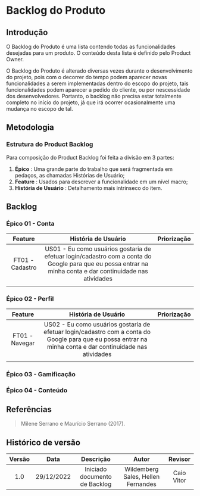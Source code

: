 # Backlog do Produto

## Introdução

O Backlog do Produto é uma lista contendo todas as funcionalidades desejadas para um produto. O conteúdo desta lista é definido pelo Product Owner.

O Backlog do Produto é alterado diversas vezes durante o desenvolvimento do projeto, pois com o decorrer do tempo podem aparecer novas funcionalidades a serem implementadas dentro do escopo do projeto, tais funcionalidades podem aparecer a pedido do cliente, ou por nescessidade dos desenvolvedores. Portanto, o backlog não precisa estar totalmente completo no início do projeto, já que irá ocorrer ocasionalmente uma mudança no escopo de tal.

## Metodologia



### Estrutura do Product Backlog
Para composição do Product Backlog foi feita a divisão em 3 partes:
<ol>
<li><b>Épico</b> : Uma grande parte do trabalho que será fragmentada em pedaços, as chamadas Histórias de Usuário;</li>
<li><b>Feature</b> : Usados para descrever a funcionalidade em um nível macro;</li>
<li><b>História de Usuário</b> : Detalhamento mais intrinseco do item.</li>
</ol>

## Backlog

### Épico 01 - Conta
| Feature | História de Usuário | Priorização |
| :-----------------: | :-------------: | :---------------: |
|        FT01 - Cadastro       | US01 - Eu como usuários gostaria de efetuar login/cadastro com a conta do Google para que eu possa entrar na minha conta e dar continuidade nas atividades <br>        |                |
|                   |                |                |



### Épico 02 - Perfil
| Feature | História de Usuário | Priorização |
| :-----------------: | :-------------: | :---------------: |
|        FT01 - Navegar       | US02 - Eu como usuários gostaria de efetuar login/cadastro com a conta do Google para que eu possa entrar na minha conta e dar continuidade nas atividades <br>        |                |
|                   |                |                |

### Épico 03 - Gamificação

### Épico 04 - Conteúdo



## Referências
>Milene Serrano e Maurício Serrano (2017). 
## Histórico de versão

| Versão |    Data    |          Descrição          |      Autor      |     Revisor      |
| :----: | :--------: | :-------------------------: | :-------------: | :--------------: |
| 1.0 | 29/12/2022 | Iniciado documento de Backlog | Wildemberg Sales, Hellen Fernandes | Caio Vitor |